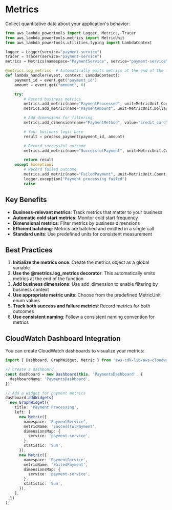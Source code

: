 # Metrics

Collect quantitative data about your application's behavior:

```python
from aws_lambda_powertools import Logger, Metrics, Tracer
from aws_lambda_powertools.metrics import MetricUnit
from aws_lambda_powertools.utilities.typing import LambdaContext

logger = Logger(service="payment-service")
tracer = Tracer(service="payment-service")
metrics = Metrics(namespace="PaymentService", service="payment-service")

@metrics.log_metrics  # Automatically emits metrics at the end of the function
def lambda_handler(event, context: LambdaContext):
    payment_id = event.get("payment_id")
    amount = event.get("amount", 0)

    try:
        # Record business metrics
        metrics.add_metric(name="PaymentProcessed", unit=MetricUnit.Count, value=1)
        metrics.add_metric(name="PaymentAmount", unit=MetricUnit.Dollars, value=amount)

        # Add dimensions for filtering
        metrics.add_dimension(name="PaymentMethod", value="credit_card")

        # Your business logic here
        result = process_payment(payment_id, amount)

        # Record successful outcome
        metrics.add_metric(name="SuccessfulPayment", unit=MetricUnit.Count, value=1)

        return result
    except Exception:
        # Record failed outcome
        metrics.add_metric(name="FailedPayment", unit=MetricUnit.Count, value=1)
        logger.exception("Payment processing failed")
        raise
```

## Key Benefits

- **Business-relevant metrics**: Track metrics that matter to your business
- **Automatic cold start metrics**: Monitor cold start frequency
- **Dimensional metrics**: Filter metrics by business dimensions
- **Efficient batching**: Metrics are batched and emitted in a single call
- **Standard units**: Use predefined units for consistent measurement

## Best Practices

1. **Initialize the metrics once**: Create the metrics object as a global variable
2. **Use the @metrics.log_metrics decorator**: This automatically emits metrics at the end of the function
3. **Add business dimensions**: Use add_dimension to enable filtering by business context
4. **Use appropriate metric units**: Choose from the predefined MetricUnit enum values
5. **Track both success and failure metrics**: Record metrics for both outcomes
6. **Use consistent naming**: Follow a consistent naming convention for metrics

## CloudWatch Dashboard Integration

You can create CloudWatch dashboards to visualize your metrics:

```typescript
import { Dashboard, GraphWidget, Metric } from 'aws-cdk-lib/aws-cloudwatch';

// Create a dashboard
const dashboard = new Dashboard(this, 'PaymentsDashboard', {
  dashboardName: 'PaymentsDashboard',
});

// Add a widget for payment metrics
dashboard.addWidgets(
  new GraphWidget({
    title: 'Payment Processing',
    left: [
      new Metric({
        namespace: 'PaymentService',
        metricName: 'SuccessfulPayment',
        dimensionsMap: {
          service: 'payment-service',
        },
        statistic: 'Sum',
      }),
      new Metric({
        namespace: 'PaymentService',
        metricName: 'FailedPayment',
        dimensionsMap: {
          service: 'payment-service',
        },
        statistic: 'Sum',
      }),
    ],
  })
);

